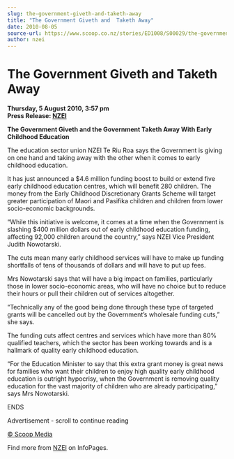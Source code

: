```yaml
---
slug: the-government-giveth-and-taketh-away
title: "The Government Giveth and  Taketh Away"
date: 2010-08-05
source-url: https://www.scoop.co.nz/stories/ED1008/S00029/the-government-giveth-and-taketh-away.htm
author: nzei
---
```

The Government Giveth and Taketh Away
=====================================

**Thursday, 5 August 2010, 3:57 pm**  
**Press Release: [NZEI](https://info.scoop.co.nz/NZEI)**

**The Government Giveth and the Government Taketh Away With Early Childhood Education**  
  
The education sector union NZEI Te Riu Roa says the Government is giving on one hand and taking away with the other when it comes to early childhood education.

It has just announced a $4.6 million funding boost to build or extend five early childhood education centres, which will benefit 280 children. The money from the Early Childhood Discretionary Grants Scheme will target greater participation of Maori and Pasifika children and children from lower socio-economic backgrounds.

“While this initiative is welcome, it comes at a time when the Government is slashing $400 million dollars out of early childhood education funding, affecting 92,000 children around the country,” says NZEI Vice President Judith Nowotarski.

The cuts mean many early childhood services will have to make up funding shortfalls of tens of thousands of dollars and will have to put up fees.

Mrs Nowotarski says that will have a big impact on families, particularly those in lower socio-economic areas, who will have no choice but to reduce their hours or pull their children out of services altogether.

“Technically any of the good being done through these type of targeted grants will be cancelled out by the Government’s wholesale funding cuts,” she says.

The funding cuts affect centres and services which have more than 80% qualified teachers, which the sector has been working towards and is a hallmark of quality early childhood education.

“For the Education Minister to say that this extra grant money is great news for families who want their children to enjoy high quality early childhood education is outright hypocrisy, when the Government is removing quality education for the vast majority of children who are already participating,” says Mrs Nowotarski.

ENDS  

Advertisement - scroll to continue reading





[© Scoop Media](http://www.scoop.co.nz/about/terms.html)

Find more from [NZEI](https://info.scoop.co.nz/NZEI) on InfoPages.